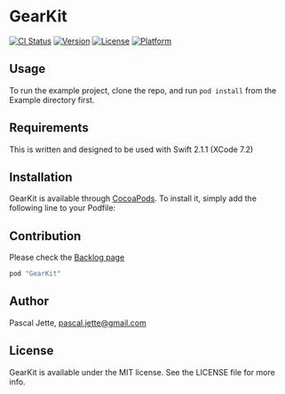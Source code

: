# GearKit

[![CI Status](http://img.shields.io/travis/pascaljette/GearKit.svg?style=flat)](https://travis-ci.org/pascaljette/GearKit)
[![Version](https://img.shields.io/cocoapods/v/GearKit.svg?style=flat)](http://cocoapods.org/pods/GearKit)
[![License](https://img.shields.io/cocoapods/l/GearKit.svg?style=flat)](http://cocoapods.org/pods/GearKit)
[![Platform](https://img.shields.io/cocoapods/p/GearKit.svg?style=flat)](http://cocoapods.org/pods/GearKit)

## Usage

To run the example project, clone the repo, and run `pod install` from the Example directory first.

## Requirements

This is written and designed to be used with Swift 2.1.1 (XCode 7.2)

## Installation

GearKit is available through [CocoaPods](http://cocoapods.org). To install
it, simply add the following line to your Podfile:

## Contribution

Please check the [Backlog page](https://pjette.backlogtool.com/find/GK_1)

```ruby
pod "GearKit"
```

## Author

Pascal Jette, pascal.jette@gmail.com

## License

GearKit is available under the MIT license. See the LICENSE file for more info.
